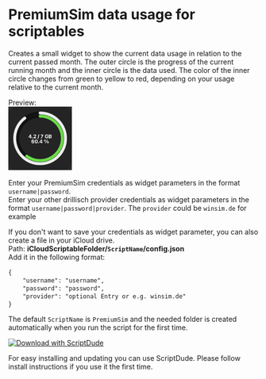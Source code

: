 # PremiumSim data usage for scriptables
Creates a small widget to show the current data usage in relation to the current passed month.
The outer circle is the progress of the current running month and the inner circle is the data used.
The color of the inner circle changes from green to yellow to red, depending on your usage relative to the current month.

Preview:<br/>
<img src="https://github.com/BergenSoft/scriptable_premiumsim/raw/main/Preview.jpg" height="128" />


Enter your PremiumSim credentials as widget parameters in the format `username|password`.<br/>
Enter your other drillisch provider credentials as widget parameters in the format `username|password|provider`.
The `provider` could be `winsim.de` for example

If you don't want to save your credentials as widget parameter, you can also create a file in your iCloud drive.<br/>
Path: **iCloudScriptableFolder/`ScriptName`/config.json**<br/>
Add it in the following format:

    {
        "username": "username",
        "password": "password",
        "provider": "optional Entry or e.g. winsim.de"
    }

The default `ScriptName` is `PremiumSim` and the needed folder is created automatically when you run the script for the first time.

[![Download with ScriptDude](https://scriptdu.de/download.svg)](https://scriptdu.de/?name=PremiumSim&source=https%3A%2F%2Fraw.githubusercontent.com%2FBergenSoft%2Fscriptable_premiumsim%2Fmain%2Fsrc%2FPremiumSim.js&docs=https%3A%2F%2Fgithub.com%2FBergenSoft%2Fscriptable_premiumsim&color=pink&icon=broadcast-tower%3B%0A%2F%2F%20share-sheet-inputs%3A%20plain-text%3B#installation)

For easy installing and updating you can use ScriptDude. Please follow install instructions if you use it the first time.
